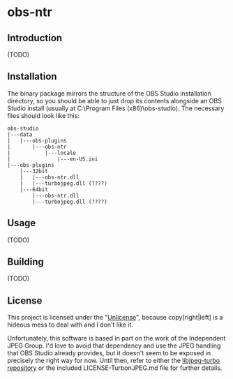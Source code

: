 # obs-ntr

## Introduction

(TODO)

## Installation

The binary package mirrors the structure of the OBS Studio installation directory, so you should be able to
just drop its contents alongside an OBS Studio install (usually at C:\Program Files (x86)\obs-studio\). The 
necessary files should look like this: 

    obs-studio
    |---data
    |   |---obs-plugins
    |       |---obs-ntr
    |           |---locale
    |               |---en-US.ini
    |---obs-plugins
        |---32bit
        |   |---obs-ntr.dll
        |   |---turbojpeg.dll (????)
        |---64bit
            |---obs-ntr.dll
            |---turbojpeg.dll (????)

## Usage

(TODO)

## Building

(TODO)

## License

This project is licensed under the "[Unlicense](http://unlicense.org/)", because copy[right|left] is a hideous
mess to deal with and I don't like it. 

Unfortunately, this software is based in part on the work of the Independent JPEG Group. I'd love to avoid that
dependency and use the JPEG handling that OBS Studio already provides, but it doesn't seem to be exposed in precisely 
the right way for now. Until then, refer to either the [libjpeg-turbo repository](https://github.com/libjpeg-turbo) or 
the included LICENSE-TurbonJPEG.md file for further details. 
